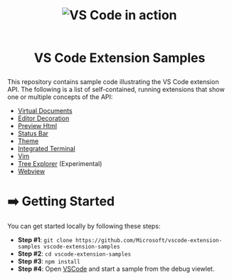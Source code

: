 <h1 align="center">
    <img alt="VS Code in action" src="https://cloud.githubusercontent.com/assets/11839736/16642200/6624dde0-43bd-11e6-8595-c81885ba0dc2.png">
    <br>
    <br>

VS Code Extension Samples
</h1>


This repository contains sample code illustrating the VS Code extension API. The following is a
list of self-contained, running extensions that show one or multiple concepts of the API:

* [Virtual Documents](/contentprovider-sample/README.md)
* [Editor Decoration](/decorator-sample/README.md)
* [Preview Html](/previewhtml-sample/README.md)
* [Status Bar](/statusbar-sample/README.md)
* [Theme](/theme-sample)
* [Integrated Terminal](/terminal-sample/README.md)
* [Vim](/vim-sample/README.md)
* [Tree Explorer](/tree-view-sample/README.md) (Experimental)
* [Webview](/webview-sample/README.md)

# ➡️ Getting Started

You can get started locally by following these steps:

* **Step #1**: `git clone https://github.com/Microsoft/vscode-extension-samples vscode-extension-samples`
* **Step #2**: `cd vscode-extension-samples`
* **Step #3**: `npm install`
* **Step #4**:  Open [VSCode](https://code.visualstudio.com/) and start a sample from the debug viewlet.

